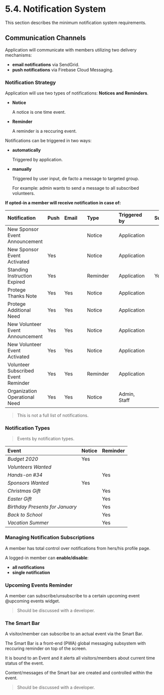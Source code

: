 # 5.4. Notification System

This section describes the minimum notification system requirements.

## Communication Channels

Application will communicate with members utilizing two delivery mechanisms:

* **email notifications** via SendGrid.
* **push notifications** via Firebase Cloud Messaging.

### Notification Strategy

Application will use two types of notifications: **Notices and Reminders**.

* **Notice**

  A notice is one time event.

* **Reminder**

  A reminder is a reccuring event.

Notifications can be triggered in two ways:

* **automatically**

  Triggered by application.

* **manually**

  Triggered by user input, de facto a message to targeted group.

  For example: admin wants to send a message to all subscribed volunteers.

**If opted-in a member will receive notification in case of:**

| Notification | Push | Email |  | Type |  | Triggered by |  | Supporter | Sponsor | Volunteer |
| :--- | :--- | :--- | :--- | :--- | :--- | :--- | :--- | :--- | :--- | :--- |
| New Sponsor Event Announcement |  |  |  | Notice |  | Application |  |  | Yes |  |
| New Sponsor Event Activated | Yes |  |  | Notice |  | Application |  |  | Yes |  |
| Standing Instruction Expired | Yes |  |  | Reminder |  | Application |  | Yes | Yes |  |
| Protege Thanks Note | Yes | Yes |  | Notice |  | Application |  |  | Yes |  |
| Protege Additional Need | Yes | Yes |  | Notice |  | Application |  |  | Yes |  |
| New Volunteer Event Announcement | Yes | Yes |  | Notice |  | Application |  |  |  | Yes |
| New Volunteer Event Activated | Yes | Yes |  | Notice |  | Application |  |  |  | Yes |
| Volunteer Subscribed Event Reminder | Yes | Yes |  | Reminder |  | Application |  |  |  | Yes |
| Organization Operational Need | Yes | Yes |  | Notice |  | Admin, Staff |  |  |  | Yes |

> This is not a full list of notifications.

### Notification Types

> Events by notification types.

| Event | Notice | Reminder |
| :--- | :--- | :--- |
| _Budget 2020_ | Yes |  |
| _Volunteers Wanted_ |  |  |
| _Hands-on \#34_ |  | Yes |
| _Sponsors Wanted_ | Yes |  |
| _Christmas Gift_ |  | Yes |
| _Easter Gift_ |  | Yes |
| _Birthday Presents for January_ |  | Yes |
| _Back to School_ |  | Yes |
| _Vacation Summer_ |  | Yes |

### Managing Notification Subscriptions

A member has total control over notifications from hers/his profile page.

A logged-in member can **enable/disable**:

* **all notifications**
* **single notification**

### Upcoming Events Reminder

A member can subscribe/unsubscribe to a certain upcoming event @upcoming events widget.

> Should be discussed with a developer.

### The Smart Bar

A visitor/member can subscribe to an actual event via the Smart Bar.

The Smart Bar is a front-end \(PWA\) global messaging subsystem with reccuring reminder on top of the screen.

It is bound to an Event and it alerts all visitors/members about current time status of the event.

Content/messages of the Smart bar are created and controlled within the event.

> Should be discussed with a developer.

